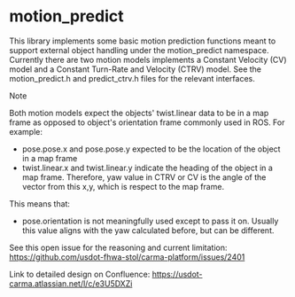 # motion_predict

This library implements some basic motion prediction functions meant to support external object handling under the motion_predict namespace. Currently there are two motion models implements a Constant Velocity (CV) model and a Constant Turn-Rate and Velocity (CTRV) model. See the motion_predict.h and predict_ctrv.h files for the relevant interfaces.

> [!NOTE]
> Both motion models expect the objects' twist.linear data to be in a map frame as opposed to object's orientation frame commonly used in ROS.
> For example:
> - pose.pose.x and pose.pose.y expected to be the location of the object in a map frame
> - twist.linear.x and twist.linear.y indicate the heading of the object in a map frame. Therefore, yaw value in CTRV or CV is the angle of the vector from this x,y, which is respect to the map frame.
>
> This means that:
> - pose.orientation is not meaningfully used except to pass it on. Usually this value aligns with the yaw calculated before, but can be different.
>
> See this open issue for the reasoning and current limitation: https://github.com/usdot-fhwa-stol/carma-platform/issues/2401

Link to detailed design on Confluence: https://usdot-carma.atlassian.net/l/c/e3U5DXZi
